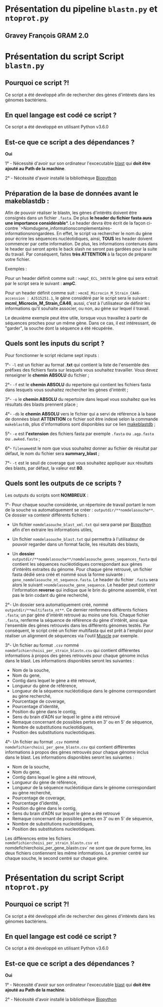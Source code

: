 # Présentation du pipeline `blastn.py` et `ntoprot.py`

## Gravey François GRAM 2.0

# Présentation du script **Script `blastn.py`**

## Pourquoi ce script ?!

Ce script a été developpé afin de rechercher des gènes d'intérets dans les génomes
bactériens.

## En quel langage est codé ce script ?
Ce script a été developpé en utilisant Python v3.6.0

## Est-ce que ce script a des dépendances ?
**Oui**

  1° - Nécessité d'avoir sur son ordinateur l'excecutable [blast](https://www.ncbi.nlm.nih.gov/books/NBK279690/) qui **doit être ajouté au Path de la machine**.

  2° - Nécéssité d'avoir installé la bibliothèque [Biopython](https://biopython.org)

## Préparation de la base de données avant le makeblastdb :

Afin de pouvoir réaliser le blastn, les gènes d'intérêts doivent être consignés dans un fichier `.fasta`.
De plus **le header du fichier fasta aura une importance considérable***.
Le header devra être écrit de la façon ci-contre `>Nomdugene_informationscomplementaires-informationsnongardées. En effet, le script va rechercher le nom du gène pour écrire les séquences nucléotidiques, ainsi, **TOUS** les header doivent commencer par cette information. De plus, les informations contenues dans le header qui seront après le back slash ne seront pas gardées pour la suite du travail. Par conséquent, faites **très ATTENTION** à la façon de préparer votre fichier.

Exemples :

Pour un header définit comme suit : `>ampC_ECL_34978` le gène qui sera extrait par le script sera le suivant : **ampC**.

Pour un header définit comme suit : `>mcmI_Microcin_M_Strain_CA46-accession : AJ515251.1`, le gène considéré par le script sera le suivant : **mcmI_Microcin_M_Strain_CA46**, aussi, c'est à l'utilisateur de définir les informations qu'il souhaite associer, ou non, au gène sur lequel il travail.

Le deuxième exemple peut être utile, lorsque vous travaillez à partir de séquences proches pour un même gène. Dans ce cas, il est intéressant, de "garder", la souche dont la séquence a été récupérée.

## Quels sont les inputs du script ?
  Pour fonctionner le script réclame sept inputs :

  1°- `-l` est un fichier au format **.txt** qui contient la liste de l'ensemble des préfixes des fichiers fasta sur lesquels vous souhaitez travailler. Vous devez renseigner le **chemin ABSOLU** du fichier ;

  2°- `-f` est le **chemin ABSOLU** du repertoire qui contient les fichiers fasta dans lesquels vous souhaitez rechercher les gènes d'intérêt ;

  3°- `-o` le **chemin ABSOLU** du repertoire dans lequel vous souhaitez que les résultats des blasts prennent place  ;

  4°- `-db` le **chemin ABSOLU** vers le fichier qui a servi de référence à la base de données blast **ATTENTION** ce fichier soit être indexé selon la commande `makeblastdb`, plus d'informations sont disponibles sur ce lien [makeblastdb](https://www.ncbi.nlm.nih.gov/books/NBK279688/) ;

  5°- `-e` est **l'extension** des fichiers fasta par exemple `.fasta` ou `.agp.fasta` ou `.awked.fasta` ;

  6°- `filename`est le nom que vous souhaitez donner au fichier de résultat par défaut, le nom du fichier sera **summary_blast** ;

  7°- `-t` est le seuil de coverage que vous souhaitez appliquer aux résultats des blasts, par défaut, la valeur est **80**.


## Quels sont les outputs de ce scripts ?
  Les outputs du scripts sont **NOMBREUX** :

  1°- Pour chaque souche considérée, un répertoire de travail portant le nom de la souche va automatiquement se créer : `outputdir/**nomdelasouche**`. Ce dossier va contenir différents fichiers :

  - Un fichier `nomdelasouche_blast_xml.txt` qui sera parsé par [Biopython](https://biopython.org) afin d'en extraire les informations utiles,

  - Un fichier `nomdelasouche_blast.txt` qui permettra à l'utilisateur de pouvoir regarder dans un format facile, les résultats des blasts,

  - Un **dossier** `outputdir/**nomdelasouche**/nomdelasouche_genes_sequences_fasta` qui contient les séquences nucléotidiques correspondant aux gènes d'intérêts extraites du génome. Pour chaque gène retrouvé, un fichier fasta dédié sera créé et nommé sous la forme suivante : `gene_nomdelasouche_nt_sequence.fasta`. Le header du fichier `.fasta` sera alors le suivant `>nomdelasouche_gene_sequence`. Le header peut contenir l'information **reverse** qui indique que le brin du génome assemblé, n'est pas le brin codant du gène recherché,

  2°- Un dossier sera automatiquement créé, nommé `outputdir/**multifasta_nt**`. Ce dernier renfermera différents fichiers `.fasta`; un par gène d'intérêt retrouvé au moins une fois. Chaque fichier `.fasta`, renferme la séquence de référence du gène d'intérêt, ainsi que l'ensemble des gènes retrouvés dans les différents génomes testés. Par conséquent, le script créé un fichier multifasta qui est prêt à l'emploi pour réaliser un alignment de séquences via l'outil [Muscle](https://www.ebi.ac.uk/Tools/msa/muscle/) par exemple.

  3°- Un fichier au format `.csv` nommé `nomdefichierchoisi_per_strain_blastn.csv` qui contient différentes informations à propos des gènes retrouvés pour chaque génome inclus dans le blast. Les informations disponibles seront les suivantes :

  - Nom de la souche,
  - Nom du gene,
  - Contig dans lequel le gène a été retrouvé,
  - Longueur du gène de référence,
  - Longueur de la séquence nucléotidique dans le génome correspondant au gène recherché,
  - Pourcentage de coverage,
  - Pourcentage d'identité,
  - Position du gène dans le contig,
  - Sens du brain d'ADN sur lequel le gène a été retrouvé
  - Remaque concernant de possibles pertes en 3' ou en 5' de séquence,
  - Nombre de substitutions nucleotidiques,
  - Position des substitutions nucleotidiques.

  4°- Un fichier au format `.csv` nommé `nomdefichierchoisi_per_gene_blastn.csv` qui contient différentes informations à propos des gènes retrouvés pour chaque génome inclus dans le blast. Les informations disponibles seront les suivantes :

  - Nom de la souche,
  - Nom du gene,
  - Contig dans lequel le gène a été retrouvé,
  - Longueur du gène de référence,
  - Longueur de la séquence nucléotidique dans le génome correspondant au gène recherché,
  - Pourcentage de coverage,
  - Pourcentage d'identité,
  - Position du gène dans le contig,
  - Sens du brain d'ADN sur lequel le gène a été retrouvé
  - Remaque concernant de possibles pertes en 3' ou en 5' de séquence,
  - Nombre de substitutions nucleotidiques,
  - Position des substitutions nucleotidiques.

  Les différences entre les fichiers `nomdefichierchoisi_per_strain_blastn.csv et `nomdefichierchoisi_per_gene_blastn.csv` ne sont que de pure forme, les deux fichiers contiennent les même informations. Le premier centré sur chaque souche, le second centré sur chaque gène.

# Présentation du script **Script `ntoprot.py`**

## Pourquoi ce script ?!

Ce script a été developpé afin de rechercher des gènes d'intérets dans les génomes
bactériens.

## En quel langage est codé ce script ?
Ce script a été developpé en utilisant Python v3.6.0

## Est-ce que ce script a des dépendances ?
**Oui**

  1° - Nécessité d'avoir sur son ordinateur l'excecutable [blast](https://www.ncbi.nlm.nih.gov/books/NBK279690/) qui **doit être ajouté au Path de la machine**.

  2° - Nécéssité d'avoir installé la bibliothèque [Biopython](https://biopython.org)
